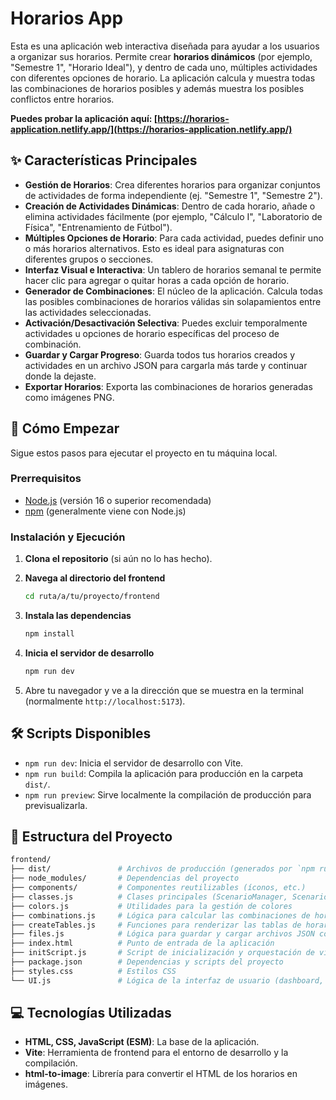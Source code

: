 # Horarios App

Esta es una aplicación web interactiva diseñada para ayudar a los usuarios a organizar sus horarios. Permite crear **horarios dinámicos** (por ejemplo, "Semestre 1", "Horario Ideal"), y dentro de cada uno, múltiples actividades con diferentes opciones de horario. La aplicación calcula y muestra todas las combinaciones de horarios posibles y además muestra los posibles conflictos entre horarios.

**Puedes probar la aplicación aquí: [https://horarios-application.netlify.app/](https://horarios-application.netlify.app/)**

## ✨ Características Principales

- **Gestión de Horarios**: Crea diferentes horarios para organizar conjuntos de actividades de forma independiente (ej. "Semestre 1", "Semestre 2").
- **Creación de Actividades Dinámicas**: Dentro de cada horario, añade o elimina actividades fácilmente (por ejemplo, "Cálculo I", "Laboratorio de Física", "Entrenamiento de Fútbol").
- **Múltiples Opciones de Horario**: Para cada actividad, puedes definir uno o más horarios alternativos. Esto es ideal para asignaturas con diferentes grupos o secciones.
- **Interfaz Visual e Interactiva**: Un tablero de horarios semanal te permite hacer clic para agregar o quitar horas a cada opción de horario.
- **Generador de Combinaciones**: El núcleo de la aplicación. Calcula todas las posibles combinaciones de horarios válidas sin solapamientos entre las actividades seleccionadas.
- **Activación/Desactivación Selectiva**: Puedes excluir temporalmente actividades u opciones de horario específicas del proceso de combinación.
- **Guardar y Cargar Progreso**: Guarda todos tus horarios creados y actividades en un archivo JSON para cargarla más tarde y continuar donde la dejaste.
- **Exportar Horarios**: Exporta las combinaciones de horarios generadas como imágenes PNG.

## 🚀 Cómo Empezar

Sigue estos pasos para ejecutar el proyecto en tu máquina local.

### Prerrequisitos

- [Node.js](https://nodejs.org/) (versión 16 o superior recomendada)
- [npm](https://www.npmjs.com/) (generalmente viene con Node.js)

### Instalación y Ejecución

1. **Clona el repositorio** (si aún no lo has hecho).

2. **Navega al directorio del frontend**

    ```bash
    cd ruta/a/tu/proyecto/frontend
    ```

3. **Instala las dependencias**

    ```bash
    npm install
    ```

4. **Inicia el servidor de desarrollo**

    ```bash
    npm run dev
    ```

5. Abre tu navegador y ve a la dirección que se muestra en la terminal (normalmente `http://localhost:5173`).

## 🛠️ Scripts Disponibles

- `npm run dev`: Inicia el servidor de desarrollo con Vite.
- `npm run build`: Compila la aplicación para producción en la carpeta `dist/`.
- `npm run preview`: Sirve localmente la compilación de producción para previsualizarla.

## 📁 Estructura del Proyecto

```bash
frontend/
├── dist/               # Archivos de producción (generados por `npm run build`)
├── node_modules/       # Dependencias del proyecto
├── components/         # Componentes reutilizables (íconos, etc.)
├── classes.js          # Clases principales (ScenarioManager, Scenario, ActivityManager, Activity, TimeTable)
├── colors.js           # Utilidades para la gestión de colores
├── combinations.js     # Lógica para calcular las combinaciones de horarios
├── createTables.js     # Funciones para renderizar las tablas de horarios en el DOM
├── files.js            # Lógica para guardar y cargar archivos JSON con horarios
├── index.html          # Punto de entrada de la aplicación
├── initScript.js       # Script de inicialización y orquestación de vistas y eventos
├── package.json        # Dependencias y scripts del proyecto
├── styles.css          # Estilos CSS
└── UI.js               # Lógica de la interfaz de usuario (dashboard, vista de planificación, manipulación del DOM)
```

## 💻 Tecnologías Utilizadas

- **HTML, CSS, JavaScript (ESM)**: La base de la aplicación.
- **Vite**: Herramienta de frontend para el entorno de desarrollo y la compilación.
- **html-to-image**: Librería para convertir el HTML de los horarios en imágenes.
